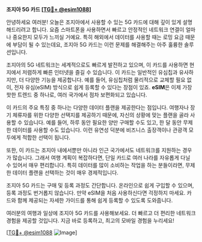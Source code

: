 **조지아 5G 카드 [[TG💪+ @esim1088](https://t.me/s/esim1088)]**

안녕하세요 여러분! 오늘은 조지아에서 사용할 수 있는 5G 카드에 대해 깊이 있게 설명해드리려고 합니다. 요즘 스마트폰을 사용하면서 빠르고 안정적인 네트워크 연결이 얼마나 중요한지 모두가 느끼실 거예요. 특히 해외에서 데이터를 사용할 때는 로밍 요금 때문에 부담이 될 수 있는데요, 조지아 5G 카드는 이런 문제를 해결해주는 아주 훌륭한 솔루션입니다.

조지아의 5G 네트워크는 세계적으로도 빠르게 발전하고 있으며, 이 카드를 사용하면 현지에서 저렴하게 빠른 인터넷을 즐길 수 있습니다. 이 카드는 일반적인 유심칩과 유사하지만, 더 다양한 기능을 제공합니다. 예를 들어, 유심칩처럼 물리적으로 교체할 필요 없이, 전자 유심(eSIM) 방식으로 쉽게 등록할 수 있다는 장점이 있죠. **eSIM**은 이제 가장 핫한 트렌드 중 하나로, 여러 국가에서 점차 보편화되고 있습니다.

이 카드의 주요 특징 중 하나는 다양한 데이터 플랜을 제공한다는 점입니다. 여행자나 장기 체류자를 위한 다양한 선택지를 제공하기 때문에, 자신의 상황에 맞는 플랜을 골라 사용할 수 있습니다. 예를 들어, 하루 동안 필요한 양만 구매할 수도 있고, 한 달 동안 무제한 데이터를 사용할 수도 있습니다. 이런 유연성 덕분에 비즈니스 출장객이나 관광객 모두에게 적합한 선택이 됩니다.

또한, 이 카드는 조지아 내에서뿐만 아니라 인근 국가에서도 네트워크를 지원하는 경우가 많습니다. 그래서 여행 계획이 복잡하다면, 단일 카드로 여러 나라를 자유롭게 다닐 수 있어서 매우 편리합니다. 특히 데이터를 많이 소비하는 작업을 하는 분들이라면, 무제한 데이터 플랜을 선택하는 것이 매우 경제적입니다.

조지아 5G 카드는 구매 및 등록 과정도 간단합니다. 온라인으로 쉽게 구입할 수 있으며, 등록 과정도 번거롭지 않습니다. 만약 eSIM을 처음 사용하신다면 걱정하지 마세요. 카드와 함께 제공되는 자세한 가이드를 통해 쉽게 등록할 수 있도록 도와줍니다.

여러분의 여행과 일상에 조지아 5G 카드를 사용해보세요. 더 빠르고 더 편리한 네트워크 경험을 제공할 것입니다. 지금 바로 등록하고, 최고의 모바일 경험을 누리세요!

[[TG💪+ @esim1088](https://t.me/s/esim1088) ![Image](https://i.postimg.cc/Y0z9fWf4/image.png)]